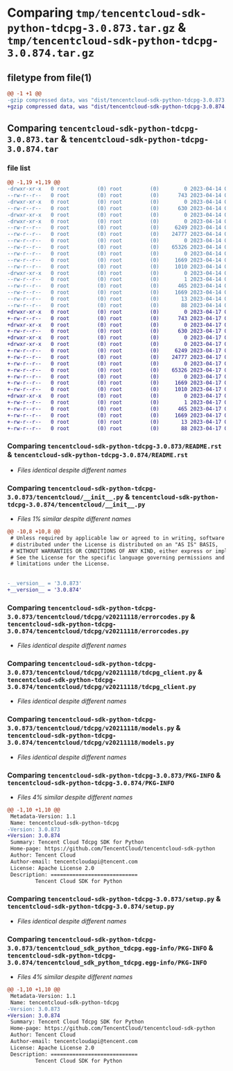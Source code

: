 # Comparing `tmp/tencentcloud-sdk-python-tdcpg-3.0.873.tar.gz` & `tmp/tencentcloud-sdk-python-tdcpg-3.0.874.tar.gz`

## filetype from file(1)

```diff
@@ -1 +1 @@
-gzip compressed data, was "dist/tencentcloud-sdk-python-tdcpg-3.0.873.tar", last modified: Fri Apr 14 00:54:18 2023, max compression
+gzip compressed data, was "dist/tencentcloud-sdk-python-tdcpg-3.0.874.tar", last modified: Mon Apr 17 00:50:36 2023, max compression
```

## Comparing `tencentcloud-sdk-python-tdcpg-3.0.873.tar` & `tencentcloud-sdk-python-tdcpg-3.0.874.tar`

### file list

```diff
@@ -1,19 +1,19 @@
-drwxr-xr-x   0 root         (0) root         (0)        0 2023-04-14 00:54:18.000000 tencentcloud-sdk-python-tdcpg-3.0.873/
--rw-r--r--   0 root         (0) root         (0)      743 2023-04-14 00:54:18.000000 tencentcloud-sdk-python-tdcpg-3.0.873/README.rst
-drwxr-xr-x   0 root         (0) root         (0)        0 2023-04-14 00:54:18.000000 tencentcloud-sdk-python-tdcpg-3.0.873/tencentcloud/
--rw-r--r--   0 root         (0) root         (0)      630 2023-04-14 00:54:18.000000 tencentcloud-sdk-python-tdcpg-3.0.873/tencentcloud/__init__.py
-drwxr-xr-x   0 root         (0) root         (0)        0 2023-04-14 00:54:18.000000 tencentcloud-sdk-python-tdcpg-3.0.873/tencentcloud/tdcpg/
-drwxr-xr-x   0 root         (0) root         (0)        0 2023-04-14 00:54:18.000000 tencentcloud-sdk-python-tdcpg-3.0.873/tencentcloud/tdcpg/v20211118/
--rw-r--r--   0 root         (0) root         (0)     6249 2023-04-14 00:54:18.000000 tencentcloud-sdk-python-tdcpg-3.0.873/tencentcloud/tdcpg/v20211118/errorcodes.py
--rw-r--r--   0 root         (0) root         (0)    24777 2023-04-14 00:54:18.000000 tencentcloud-sdk-python-tdcpg-3.0.873/tencentcloud/tdcpg/v20211118/tdcpg_client.py
--rw-r--r--   0 root         (0) root         (0)        0 2023-04-14 00:54:18.000000 tencentcloud-sdk-python-tdcpg-3.0.873/tencentcloud/tdcpg/v20211118/__init__.py
--rw-r--r--   0 root         (0) root         (0)    65326 2023-04-14 00:54:18.000000 tencentcloud-sdk-python-tdcpg-3.0.873/tencentcloud/tdcpg/v20211118/models.py
--rw-r--r--   0 root         (0) root         (0)        0 2023-04-14 00:54:18.000000 tencentcloud-sdk-python-tdcpg-3.0.873/tencentcloud/tdcpg/__init__.py
--rw-r--r--   0 root         (0) root         (0)     1669 2023-04-14 00:54:18.000000 tencentcloud-sdk-python-tdcpg-3.0.873/PKG-INFO
--rw-r--r--   0 root         (0) root         (0)     1010 2023-04-14 00:54:18.000000 tencentcloud-sdk-python-tdcpg-3.0.873/setup.py
-drwxr-xr-x   0 root         (0) root         (0)        0 2023-04-14 00:54:18.000000 tencentcloud-sdk-python-tdcpg-3.0.873/tencentcloud_sdk_python_tdcpg.egg-info/
--rw-r--r--   0 root         (0) root         (0)        1 2023-04-14 00:54:18.000000 tencentcloud-sdk-python-tdcpg-3.0.873/tencentcloud_sdk_python_tdcpg.egg-info/dependency_links.txt
--rw-r--r--   0 root         (0) root         (0)      465 2023-04-14 00:54:18.000000 tencentcloud-sdk-python-tdcpg-3.0.873/tencentcloud_sdk_python_tdcpg.egg-info/SOURCES.txt
--rw-r--r--   0 root         (0) root         (0)     1669 2023-04-14 00:54:18.000000 tencentcloud-sdk-python-tdcpg-3.0.873/tencentcloud_sdk_python_tdcpg.egg-info/PKG-INFO
--rw-r--r--   0 root         (0) root         (0)       13 2023-04-14 00:54:18.000000 tencentcloud-sdk-python-tdcpg-3.0.873/tencentcloud_sdk_python_tdcpg.egg-info/top_level.txt
--rw-r--r--   0 root         (0) root         (0)       88 2023-04-14 00:54:18.000000 tencentcloud-sdk-python-tdcpg-3.0.873/setup.cfg
+drwxr-xr-x   0 root         (0) root         (0)        0 2023-04-17 00:50:36.000000 tencentcloud-sdk-python-tdcpg-3.0.874/
+-rw-r--r--   0 root         (0) root         (0)      743 2023-04-17 00:50:36.000000 tencentcloud-sdk-python-tdcpg-3.0.874/README.rst
+drwxr-xr-x   0 root         (0) root         (0)        0 2023-04-17 00:50:36.000000 tencentcloud-sdk-python-tdcpg-3.0.874/tencentcloud/
+-rw-r--r--   0 root         (0) root         (0)      630 2023-04-17 00:50:36.000000 tencentcloud-sdk-python-tdcpg-3.0.874/tencentcloud/__init__.py
+drwxr-xr-x   0 root         (0) root         (0)        0 2023-04-17 00:50:36.000000 tencentcloud-sdk-python-tdcpg-3.0.874/tencentcloud/tdcpg/
+drwxr-xr-x   0 root         (0) root         (0)        0 2023-04-17 00:50:36.000000 tencentcloud-sdk-python-tdcpg-3.0.874/tencentcloud/tdcpg/v20211118/
+-rw-r--r--   0 root         (0) root         (0)     6249 2023-04-17 00:50:36.000000 tencentcloud-sdk-python-tdcpg-3.0.874/tencentcloud/tdcpg/v20211118/errorcodes.py
+-rw-r--r--   0 root         (0) root         (0)    24777 2023-04-17 00:50:36.000000 tencentcloud-sdk-python-tdcpg-3.0.874/tencentcloud/tdcpg/v20211118/tdcpg_client.py
+-rw-r--r--   0 root         (0) root         (0)        0 2023-04-17 00:50:36.000000 tencentcloud-sdk-python-tdcpg-3.0.874/tencentcloud/tdcpg/v20211118/__init__.py
+-rw-r--r--   0 root         (0) root         (0)    65326 2023-04-17 00:50:36.000000 tencentcloud-sdk-python-tdcpg-3.0.874/tencentcloud/tdcpg/v20211118/models.py
+-rw-r--r--   0 root         (0) root         (0)        0 2023-04-17 00:50:36.000000 tencentcloud-sdk-python-tdcpg-3.0.874/tencentcloud/tdcpg/__init__.py
+-rw-r--r--   0 root         (0) root         (0)     1669 2023-04-17 00:50:36.000000 tencentcloud-sdk-python-tdcpg-3.0.874/PKG-INFO
+-rw-r--r--   0 root         (0) root         (0)     1010 2023-04-17 00:50:36.000000 tencentcloud-sdk-python-tdcpg-3.0.874/setup.py
+drwxr-xr-x   0 root         (0) root         (0)        0 2023-04-17 00:50:36.000000 tencentcloud-sdk-python-tdcpg-3.0.874/tencentcloud_sdk_python_tdcpg.egg-info/
+-rw-r--r--   0 root         (0) root         (0)        1 2023-04-17 00:50:36.000000 tencentcloud-sdk-python-tdcpg-3.0.874/tencentcloud_sdk_python_tdcpg.egg-info/dependency_links.txt
+-rw-r--r--   0 root         (0) root         (0)      465 2023-04-17 00:50:36.000000 tencentcloud-sdk-python-tdcpg-3.0.874/tencentcloud_sdk_python_tdcpg.egg-info/SOURCES.txt
+-rw-r--r--   0 root         (0) root         (0)     1669 2023-04-17 00:50:36.000000 tencentcloud-sdk-python-tdcpg-3.0.874/tencentcloud_sdk_python_tdcpg.egg-info/PKG-INFO
+-rw-r--r--   0 root         (0) root         (0)       13 2023-04-17 00:50:36.000000 tencentcloud-sdk-python-tdcpg-3.0.874/tencentcloud_sdk_python_tdcpg.egg-info/top_level.txt
+-rw-r--r--   0 root         (0) root         (0)       88 2023-04-17 00:50:36.000000 tencentcloud-sdk-python-tdcpg-3.0.874/setup.cfg
```

### Comparing `tencentcloud-sdk-python-tdcpg-3.0.873/README.rst` & `tencentcloud-sdk-python-tdcpg-3.0.874/README.rst`

 * *Files identical despite different names*

### Comparing `tencentcloud-sdk-python-tdcpg-3.0.873/tencentcloud/__init__.py` & `tencentcloud-sdk-python-tdcpg-3.0.874/tencentcloud/__init__.py`

 * *Files 1% similar despite different names*

```diff
@@ -10,8 +10,8 @@
 # Unless required by applicable law or agreed to in writing, software
 # distributed under the License is distributed on an "AS IS" BASIS,
 # WITHOUT WARRANTIES OR CONDITIONS OF ANY KIND, either express or implied.
 # See the License for the specific language governing permissions and
 # limitations under the License.
 
 
-__version__ = '3.0.873'
+__version__ = '3.0.874'
```

### Comparing `tencentcloud-sdk-python-tdcpg-3.0.873/tencentcloud/tdcpg/v20211118/errorcodes.py` & `tencentcloud-sdk-python-tdcpg-3.0.874/tencentcloud/tdcpg/v20211118/errorcodes.py`

 * *Files identical despite different names*

### Comparing `tencentcloud-sdk-python-tdcpg-3.0.873/tencentcloud/tdcpg/v20211118/tdcpg_client.py` & `tencentcloud-sdk-python-tdcpg-3.0.874/tencentcloud/tdcpg/v20211118/tdcpg_client.py`

 * *Files identical despite different names*

### Comparing `tencentcloud-sdk-python-tdcpg-3.0.873/tencentcloud/tdcpg/v20211118/models.py` & `tencentcloud-sdk-python-tdcpg-3.0.874/tencentcloud/tdcpg/v20211118/models.py`

 * *Files identical despite different names*

### Comparing `tencentcloud-sdk-python-tdcpg-3.0.873/PKG-INFO` & `tencentcloud-sdk-python-tdcpg-3.0.874/PKG-INFO`

 * *Files 4% similar despite different names*

```diff
@@ -1,10 +1,10 @@
 Metadata-Version: 1.1
 Name: tencentcloud-sdk-python-tdcpg
-Version: 3.0.873
+Version: 3.0.874
 Summary: Tencent Cloud Tdcpg SDK for Python
 Home-page: https://github.com/TencentCloud/tencentcloud-sdk-python
 Author: Tencent Cloud
 Author-email: tencentcloudapi@tencent.com
 License: Apache License 2.0
 Description: ============================
         Tencent Cloud SDK for Python
```

### Comparing `tencentcloud-sdk-python-tdcpg-3.0.873/setup.py` & `tencentcloud-sdk-python-tdcpg-3.0.874/setup.py`

 * *Files identical despite different names*

### Comparing `tencentcloud-sdk-python-tdcpg-3.0.873/tencentcloud_sdk_python_tdcpg.egg-info/PKG-INFO` & `tencentcloud-sdk-python-tdcpg-3.0.874/tencentcloud_sdk_python_tdcpg.egg-info/PKG-INFO`

 * *Files 4% similar despite different names*

```diff
@@ -1,10 +1,10 @@
 Metadata-Version: 1.1
 Name: tencentcloud-sdk-python-tdcpg
-Version: 3.0.873
+Version: 3.0.874
 Summary: Tencent Cloud Tdcpg SDK for Python
 Home-page: https://github.com/TencentCloud/tencentcloud-sdk-python
 Author: Tencent Cloud
 Author-email: tencentcloudapi@tencent.com
 License: Apache License 2.0
 Description: ============================
         Tencent Cloud SDK for Python
```

